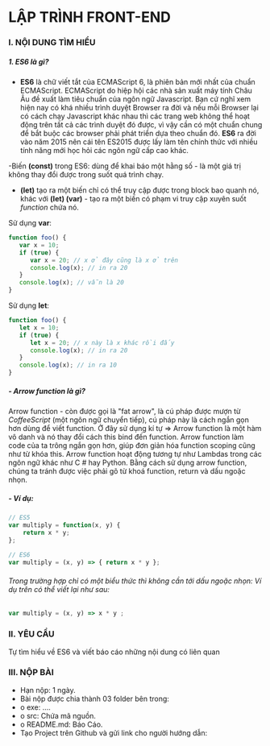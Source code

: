 
# LẬP TRÌNH  FRONT-END

### I. NỘI DUNG TÌM HIỂU

##### 1. ES6 là gì?

 - **ES6** là chữ viết tắt của ECMAScript 6, là phiên bản mới nhất của chuẩn ECMAScript. ECMAScript do hiệp hội các nhà sản xuất máy tính Châu Âu đề xuất làm tiêu chuẩn của ngôn ngữ Javascript. Bạn cứ nghĩ xem hiện nay có khá nhiều trình duyệt Browser ra đời và nếu mỗi Browser lại có cách chạy Javascript khác nhau thì các trang web không thể hoạt động trên tất cả các trình duyệt đó được, vì vậy cần có một chuẩn chung để bắt buộc các browser phải phát triển dựa theo chuẩn đó.
  **ES6** ra đời vào năm 2015 nên cái tên ES2015 được lấy làm tên chính thức với nhiều tính năng mới học hỏi các ngôn ngữ cấp cao khác.

 -Biến **(const)** trong ES6: dùng để khai báo một hằng số - là một giá trị không thay đổi được trong suốt quá trình chạy.
 - **(let)** tạo ra một biến chỉ có thể truy cập được trong block bao quanh nó, khác với **(let) (var)** - tạo ra một biến có phạm vi truy cập xuyên suốt *function* chứa nó.

  Sử dụng **var**:

```javascript
function foo() {
   var x = 10;
   if (true) {
      var x = 20; // x ở đây cũng là x ở trên
      console.log(x); // in ra 20
   }
   console.log(x); // vẫn là 20
}
```
  Sử dụng **let**:

```javascript
function foo() {
   let x = 10;
   if (true) {
      let x = 20; // x này là x khác rồi đấy
      console.log(x); // in ra 20
   }
   console.log(x); // in ra 10
}
```

##### - Arrow function là gì?
 Arrow function - còn được gọi là "fat arrow", là cú pháp được mượn từ *CoffeeScript* (một ngôn ngữ chuyển tiếp), cú pháp này là cách ngắn gọn hơn dùng để viết function. Ở đây sử dụng kí tự => Arrow function là một hàm vô danh và nó thay đổi cách this bind đến function. Arrow function làm code của ta trông ngắn gọn hơn, giúp đơn giản hóa function scoping cũng như từ khóa this. Arrow function hoạt động tương tự như Lambdas trong các ngôn ngữ khác như C # hay Python. Bằng cách sử dụng arrow function, chúng ta tránh được việc phải gõ từ khoá function, return và dấu ngoặc nhọn.

##### -	Ví dụ:

```javascript
// ES5 
var multiply = function(x, y) {
    return x * y;
}; 
 
// ES6 
var multiply = (x, y) => { return x * y };
```

###### Trong trường hợp chỉ có một biểu thức thì không cần tới dấu ngoặc nhọn: Ví dụ trên có thể viết lại như sau:
```javascript
var multiply = (x, y) => x * y ;
```

### II.	YÊU CẦU
Tự tìm hiểu về ES6 và viết báo cáo những nội dung có liên quan

### III.	NỘP BÀI

 -	Hạn nộp:  1 ngày.
 -	Bài nộp được chia thành 03 folder bên trong:
 - o	exe: ….
 - o	src: Chứa mã nguồn. 
 - o	README.md: Báo Cáo.
 -	Tạo Project trên Github và gửi link cho người hướng dẫn:

